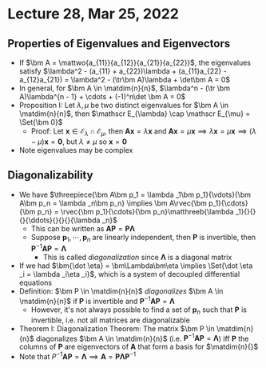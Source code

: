 # Lecture 28, Mar 25, 2022

## Properties of Eigenvalues and Eigenvectors

* If $\bm A = \mattwo{a_{11}}{a_{12}}{a_{21}}{a_{22}}$, the eigenvalues satisfy $\lambda^2 - (a_{11} + a_{22})\lambda + (a_{11}a_{22} - a_{12}a_{21}) = \lambda^2 - (\tr\bm A)\lambda + \det\bm A = 0$
* In general, for $\bm A \in \matdim{n}{n}$, $\lambda^n - (\tr \bm A)\lambda^{n - 1} + \cdots + (-1)^n\det \bm A = 0$
* Proposition I: Let $\lambda, \mu$ be two distinct eigenvalues for $\bm A \in \matdim{n}{n}$, then $\mathscr E_{\lambda} \cap \mathscr E_{\mu} = \Set{\bm 0}$
	* Proof: Let $\bm x \in \mathscr E_{\lambda} \cap \mathscr E_{\mu}$, then $\bm A\bm x = \lambda\bm x$ and $\bm A\bm x = \mu\bm x \implies \lambda\bm x = \mu\bm x \implies (\lambda - \mu)\bm x = \bm 0$, but $\lambda \neq \mu$ so $\bm x = \bm 0$
* Note eigenvalues may be complex

## Diagonalizability

* We have $\threepiece{\bm A\bm p_1 = \lambda _1\bm p_1}{\vdots}{\bm A\bm p_n = \lambda _n\bm p_n} \implies \bm A\rvec{\bm p_1}{\cdots}{\bm p_n} = \rvec{\bm p_1}{\cdots}{\bm p_n}\matthreeb{\lambda _1}{}{}{}{\ddots}{}{}{}{\lambda _n}$
	* This can be written as $\bm A\bm P = \bm P\bm \Lambda$
	* Suppose $\bm p_1, \cdots, \bm p_n$ are linearly independent, then $\bm P$ is invertible, then $\bm P^{-1}\bm A\bm P = \bm\Lambda$
		* This is called *diagonalization* since $\bm \Lambda$ is a diagonal matrix
* If we had $\bm{\dot \eta} = \bm\Lambda\bm\eta \implies \Set{\dot \eta _i = \lambda _i\eta _i}$, which is a system of decoupled differential equations
* Definition: $\bm P \in \matdim{n}{n}$ *diagonalizes* $\bm A \in \matdim{n}{n}$ if $\bm P$ is invertible and $\bm P^{-1}\bm A\bm P = \bm\Lambda$
	* However, it's not always possible to find a set of $\bm p_n$ such that $\bm P$ is invertible, i.e. not all matrices are diagonalizable
* Theorem I: Diagonalization Theorem: The matrix $\bm P \in \matdim{n}{n}$ diagonalizes $\bm A \in \matdim{n}{n}$ (i.e. $\bm P^{-1}\bm A\bm P = \bm \Lambda$) iff $\bm P$ the columns of $\bm P$ are eigenvectors of $\bm A$ that form a basis for $\matdim{n}{}$
* Note that $P^{-1}\bm A\bm P = \bm\Lambda \implies \bm A = \bm P\bm \Lambda\bm P^{-1}$

